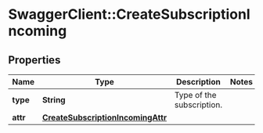 # SwaggerClient::CreateSubscriptionIncoming

## Properties
Name | Type | Description | Notes
------------ | ------------- | ------------- | -------------
**type** | **String** | Type of the subscription. | 
**attr** | [**CreateSubscriptionIncomingAttr**](CreateSubscriptionIncomingAttr.md) |  | 

